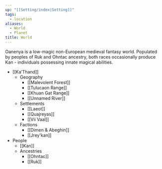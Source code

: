 ```yaml
---
up: "[[Setting/index|Setting]]"
tags:
  - location
aliases:
  - World
  - Planet
title: World
---
```

Oanenya is a low-magic non-European medieval fantasy world. Populated by peoples of Ruk and Ohntac ancestry, both races occasionally produce Kan - individuals possessing innate magical abilities. 

- [[Ka’Thand]] 
	- Geography
		- [[Malevolent Forest]] 
		- [[Tulucaon Range]] 
		- [[Khuan Gat Range]] 
		- [[Unnamed River]] 
	- Settlements
		- [[Laeot]] 
		- [[Quajreyas]] 
		- [[Vii Vaal]] 
	- Factions
		- [[Dimen & Abeghin]] 
		- [[Jrey'kan]] 
- People
	- [[Kan]] 
	- Ancestries
		- [[Ohntac]] 
		- [[Ruk]] 
